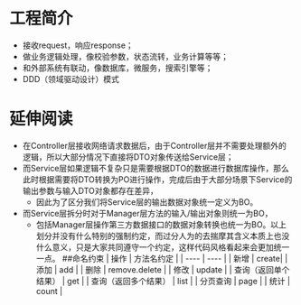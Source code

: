 # 工程简介
* 接收request，响应response；
* 做业务逻辑处理，像校验参数，状态流转，业务计算等等；
* 和外部系统有联动，像数据库，微服务，搜索引擎等；
* DDD（领域驱动设计）模式
# 延伸阅读
- 在Controller层接收网络请求数据后，由于Controller层并不需要处理额外的逻辑，所以大部分情况下直接将DTO对象传送给Service层；
- 而Service层如果逻辑不复杂只是需要根据DTO的数据进行数据库操作，那么此时根据需要将DTO转换为PO进行操作，完成后由于大部分场景下Service的输出参数与输入DTO对象都存在差异，
    - 因此为了区分我们将Service层的输出数据对象统一定义为BO。
- 而Service层拆分时对于Manager层方法的输入/输出对象则统一为BO，
    - 包括Manager层操作第三方数据接口的数据对象转换也统一为BO。以上划分并没有什么特别的强制约定，而过分人为的去揣摩其含义本质上也没什么意义，只是大家共同遵守一个约定，这样代码风格看起来会更加统一一点。
##命名约束
|  操作   | 方法名约定 |
|  ----  | ----  |
| 新增  | create|
| 添加  | add |
| 删除	  | remove.delete |
| 修改	  | update |
| 查询（返回单个结果）		  | get |
| 查询（返回多个结果）			  | list |
| 分页查询			  | page |
| 统计			  | count |
